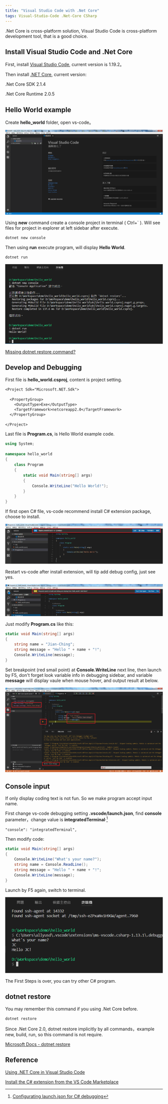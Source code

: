 ```yaml
---
title: "Visual Studio Code with .Net Core"
tags: Visual-Studio-Code .Net-Core CSharp
---
```


.Net Core is cross-platform solution, Visual Studio Code is cross-platform development tool, that is a good choice.

## Install Visual Studio Code and .Net Core

First, install [Visual Studio Code](https://code.visualstudio.com/), current version is 1.19.2。

Then install [.NET Core](https://www.microsoft.com/net/), current version:

.Net Core SDK 2.1.4

.Net Core Runtime 2.0.5

## Hello World example

Create **hello_world** folder, open vs-code。

![](/assets/images/2018-01-14-visual-studio-code-with-dotnet-core/001.png)

Using **new** command create a console project in terminal ( Ctrl+` ). Will see files for project in explorer at left sidebar after execute.

```bash
dotnet new console
```

Then using **run** execute program, will display **Hello World**.

```bash
dotnet run
```

![](/assets/images/2018-01-14-visual-studio-code-with-dotnet-core/002.png)

[Missing dotnet restore command?](#dotnet-restore)

## Develop and Debugging

First file is **hello_world.csproj**, content is project setting.

```
<Project Sdk="Microsoft.NET.Sdk">

  <PropertyGroup>
    <OutputType>Exe</OutputType>
    <TargetFramework>netcoreapp2.0</TargetFramework>
  </PropertyGroup>

</Project>
```

Last file is **Program.cs**, is Hello World example code.

```csharp
using System;

namespace hello_world
{
    class Program
    {
        static void Main(string[] args)
        {
            Console.WriteLine("Hello World!");
        }
    }
}
```

If first open C# file, vs-code recommend install C# extension package, choose to install.

![](/assets/images/2018-01-14-visual-studio-code-with-dotnet-core/003.png)

Restart vs-code after install extension, will tip add debug config, just see yes.

![](/assets/images/2018-01-14-visual-studio-code-with-dotnet-core/004.png)

Just modify **Program.cs** like this:

```csharp
static void Main(string[] args)
{
    string name = "Jian-Ching";
    string message = "Hello " + name + "!";
    Console.WriteLine(message);
}
```

Set breakpoint (red smail point) at **Console.WriteLine** next line, then launch by F5, don't forget look variable info in debugging sidebar, and variable **message** will display vaule when mouse hover, and output result at below.

![](/assets/images/2018-01-14-visual-studio-code-with-dotnet-core/005.png)

## Console input

If only display coding text is not fun. So we make program accept input name.

First change vs-code debugging setting **.vscode/launch.json**, find **console** parameter，change value is **integratedTerminal**‧[^1]

[^1]:[Configurating launch.json for C# debugging](https://github.com/OmniSharp/omnisharp-vscode/blob/master/debugger-launchjson.md#console-terminal-window)

```
"console": "integratedTerminal",
```


Then modify code:

```csharp
static void Main(string[] args)
{
    Console.WriteLine("What's your name?");
    string name = Console.ReadLine();
    string message = "Hello " + name + "!";
    Console.WriteLine(message);
}
```

Launch by F5 again, switch to terminal.

![](/assets/images/2018-01-14-visual-studio-code-with-dotnet-core/006.png)

The First Steps is over, you can try other C# program.

## dotnet restore

You may remember this command if you using .Net Core before.

```bash
dotnet restore
```

Since .Net Core 2.0, dotnet restore implicitly by all commands，example new, build, run, so this command is not require.

[Microsoft Docs - dotnet restore](https://docs.microsoft.com/zh-tw/dotnet/core/tools/dotnet-restore?tabs=netcore2x)

## Reference

[Using .NET Core in Visual Studio Code](https://code.visualstudio.com/docs/other/dotnet)

[Install the C# extension from the VS Code Marketplace](https://microsoft.com/net/core)